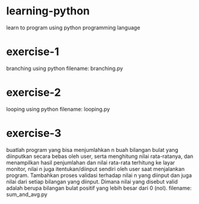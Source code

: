# learning-python
learn to program using python programming language

# exercise-1
branching using python
filename: branching.py

# exercise-2
looping using python 
filename: looping.py

# exercise-3
buatlah program yang bisa menjumlahkan n buah bilangan bulat yang diinputkan secara bebas oleh user, serta menghitung nilai rata-ratanya, dan menampilkan hasil penjumlahan dan nilai rata-rata terhitung ke layar monitor, nilai n juga itentukan/diinput sendiri oleh user saat menjalankan program. Tambahkan proses validasi terhadap nilai n yang diinput dan juga nilai dari setiap bilangan yang diinput. Dimana nilai yang disebut valid adalah berupa bilangan bulat positif yang lebih besar dari 0 (nol).
filename: sum_and_avg.py
